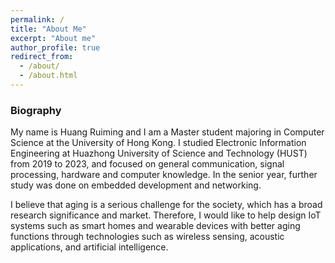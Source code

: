 ```yaml
---
permalink: /
title: "About Me"
excerpt: "About me"
author_profile: true
redirect_from: 
  - /about/
  - /about.html
---
```


### Biography
My name is Huang Ruiming and I am a Master student majoring in Computer Science at the University of Hong Kong. I studied Electronic Information Engineering at Huazhong University of Science and Technology (HUST) from 2019 to 2023, and focused on general communication, signal processing, hardware and computer knowledge. In the senior year, further study was done on embedded development and networking.

I believe that aging is a serious challenge for the society, which has a broad research significance and market. Therefore, I would like to help design IoT systems such as smart homes and wearable devices with better aging functions through technologies such as wireless sensing, acoustic applications, and artificial intelligence.


